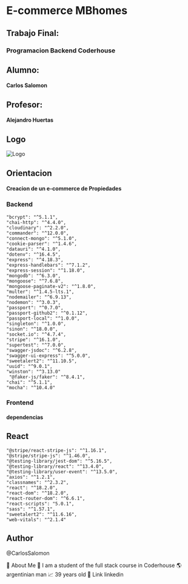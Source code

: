 # E-commerce MBhomes

## Trabajo Final:
### Programacion Backend Coderhouse


## Alumno:
#### Carlos Salomon

## Profesor:
#### Alejandro Huertas

## Logo
![Logo](.//src/public/images/logo%20mb.png)

## Orientacion

#### Creacion de un e-commerce de Propiedades

### Backend
  
    "bcrypt": "^5.1.1",
    "chai-http": "^4.4.0",
    "cloudinary": "^2.2.0",
    "commander": "^12.0.0",
    "connect-mongo": "^5.1.0",
    "cookie-parser": "^1.4.6",
    "datauri": "^4.1.0",
    "dotenv": "^16.4.5",
    "express": "^4.18.3",
    "express-handlebars": "^7.1.2",
    "express-session": "^1.18.0",
    "mongodb": "^6.3.0",
    "mongoose": "^7.6.8",
    "mongoose-paginate-v2": "^1.8.0",
    "multer": "^1.4.5-lts.1",
    "nodemailer": "^6.9.13",
    "nodemon": "^3.0.3",
    "passport": "^0.7.0",
    "passport-github2": "^0.1.12",
    "passport-local": "^1.0.0",
    "singleton": "^1.0.0",
    "sinon": "^18.0.0",
    "socket.io": "^4.7.4",
    "stripe": "^16.1.0",
    "supertest": "^7.0.0",
    "swagger-jsdoc": "^6.2.8",
    "swagger-ui-express": "^5.0.0",
    "sweetalert2": "^11.10.5",
    "uuid": "^9.0.1",
    "winston": "^3.13.0"
     "@faker-js/faker": "^8.4.1",
    "chai": "^5.1.1",
    "mocha": "^10.4.0"
  

### Frontend

#### dependencias

## React  

    "@stripe/react-stripe-js": "^1.16.1",
    "@stripe/stripe-js": "^1.46.0",
    "@testing-library/jest-dom": "^5.16.5",
    "@testing-library/react": "^13.4.0",
    "@testing-library/user-event": "^13.5.0",
    "axios": "^1.2.1",
    "classnames": "^2.3.2",
    "react": "^18.2.0",
    "react-dom": "^18.2.0",
    "react-router-dom": "^6.6.1",
    "react-scripts": "5.0.1",
    "sass": "^1.57.1",
    "sweetalert2": "^11.6.16",
    "web-vitals": "^2.1.4"

## Author
@CarlosSalomon

🚀 About Me
🎨 I am a student of the full stack course in Coderhouse
🌎 argentinian man
📈 39 years old
🔗 Link
linkedin